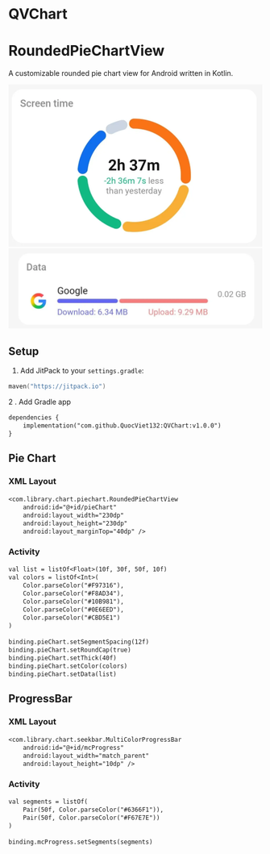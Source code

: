 # QVChart

# RoundedPieChartView

A customizable rounded pie chart view for Android written in Kotlin.

![PieChart](https://github.com/QuocViet132/QVChart/blob/master/pie_chart.webp?raw=true)
![ProgressBar](https://github.com/QuocViet132/QVChart/blob/master/progressbar.webp?raw=true)

## Setup

1. Add JitPack to your `settings.gradle`:

```kotlin
maven("https://jitpack.io")
```

2 . Add Gradle app
```
dependencies {
    implementation("com.github.QuocViet132:QVChart:v1.0.0")
}
```

## Pie Chart
### XML Layout
```
<com.library.chart.piechart.RoundedPieChartView
    android:id="@+id/pieChart"
    android:layout_width="230dp"
    android:layout_height="230dp"
    android:layout_marginTop="40dp" />
```

### Activity
```
val list = listOf<Float>(10f, 30f, 50f, 10f)
val colors = listOf<Int>(
    Color.parseColor("#F97316"),
    Color.parseColor("#F8AD34"),
    Color.parseColor("#10B981"),
    Color.parseColor("#0E6EED"),
    Color.parseColor("#CBD5E1")
)

binding.pieChart.setSegmentSpacing(12f)
binding.pieChart.setRoundCap(true)
binding.pieChart.setThick(40f)
binding.pieChart.setColor(colors)
binding.pieChart.setData(list)
```

## ProgressBar
### XML Layout
```
<com.library.chart.seekbar.MultiColorProgressBar
    android:id="@+id/mcProgress"
    android:layout_width="match_parent"
    android:layout_height="10dp" />
```

### Activity
```
val segments = listOf(
    Pair(50f, Color.parseColor("#6366F1")),
    Pair(50f, Color.parseColor("#F67E7E"))
)

binding.mcProgress.setSegments(segments)
```
